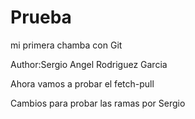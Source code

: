 # Prueba
mi primera chamba con Git

Author:Sergio Angel Rodriguez Garcia

Ahora vamos a probar el fetch-pull

Cambios para probar las ramas por Sergio
